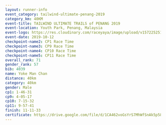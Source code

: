 ```yaml
---
layout: runner-info 
event_category: tailwind-ultimate-penang-2019 
category_km: 40KM 
event-title: TAILWIND ULTIMATE TRAILS of PENANG 2019 
event-location: Youth Park, Penang, Malaysia 
event-logo: https://res.cloudinary.com/raceyaya/image/upload/v1572252513/logo/utop-2019_h9tzys.jpg 
event-date: 2019-10-12 
checkpoint-name2: CP1 Race Time 
checkpoint-name3: CP9 Race Time 
checkpoint-name4: CP10 Race Time 
checkpoint-name5: CP11 Race Time 
overall_rank: 71
gender_rank: 57
bib: 4039
name: Yoke Man Chan
distance: 40km
category: 40km
gender: Male
cp1: 1-46-31
cp9: 4-05-17
cp10: 7-15-32
cp11: 9-57-41
finish: 11-11-33
certificate: https://drive.google.com/file/d/1CA462voGsYrS7MhWfSnAk5p58zAzzo-o/view?usp=sharing
---
```

